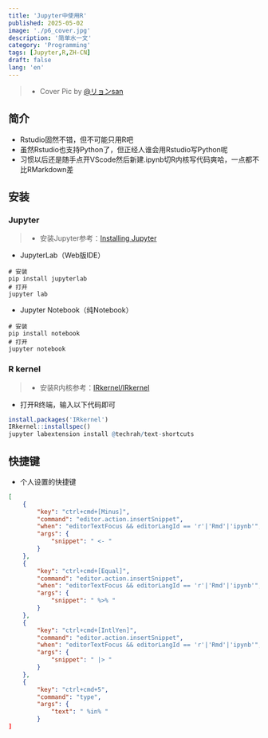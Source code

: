 ```yaml
---
title: 'Jupyter中使用R'
published: 2025-05-02
image: './p6_cover.jpg'
description: '简单水一文'
category: 'Programming'
tags: [Jupyter,R,ZH-CN]
draft: false 
lang: 'en'
---
```

> - Cover Pic by [@リョンsan](https://www.pixiv.net/artworks/128931897)

## 简介

- Rstudio固然不错，但不可能只用R吧
- 虽然Rstudio也支持Python了，但正经人谁会用Rstudio写Python呢
- 习惯以后还是随手点开VScode然后新建.ipynb切R内核写代码爽哈，一点都不比RMarkdown差

## 安装

### Jupyter
>
> - 安装Jupyter参考：[Installing Jupyter](https://jupyter.org/install)
>
- JupyterLab（Web版IDE）

```shell
# 安装
pip install jupyterlab
# 打开
jupyter lab
```

- Jupyter Notebook（纯Notebook）

```shell
# 安装
pip install notebook
# 打开
jupyter notebook
```

### R kernel
>
> - 安装R内核参考：[IRkernel/IRkernel](https://github.com/IRkernel/IRkernel)

- 打开R终端，输入以下代码即可

```r
install.packages('IRkernel')
IRkernel::installspec()  
jupyter labextension install @techrah/text-shortcuts  
```

## 快捷键

- 个人设置的快捷键

```json
[
    {
        "key": "ctrl+cmd+[Minus]",
        "command": "editor.action.insertSnippet",
        "when": "editorTextFocus && editorLangId == 'r'|'Rmd'|'ipynb'",
        "args": {
            "snippet": " <- "
        }
    },
    {
        "key": "ctrl+cmd+[Equal]",
        "command": "editor.action.insertSnippet",
        "when": "editorTextFocus && editorLangId == 'r'|'Rmd'|'ipynb'",
        "args": {
            "snippet": " %>% "
        }
    },
    {
        "key": "ctrl+cmd+[IntlYen]",
        "command": "editor.action.insertSnippet",
        "when": "editorTextFocus && editorLangId == 'r'|'Rmd'|'ipynb'",
        "args": {
            "snippet": " |> "
        }
    },
    {
        "key": "ctrl+cmd+5",
        "command": "type",
        "args": {
            "text": " %in% "
        }
]
```
